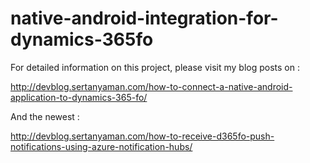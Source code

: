 # native-android-integration-for-dynamics-365fo

For detailed information on this project, please visit my blog posts on :

http://devblog.sertanyaman.com/how-to-connect-a-native-android-application-to-dynamics-365-fo/

And the newest :

http://devblog.sertanyaman.com/how-to-receive-d365fo-push-notifications-using-azure-notification-hubs/
